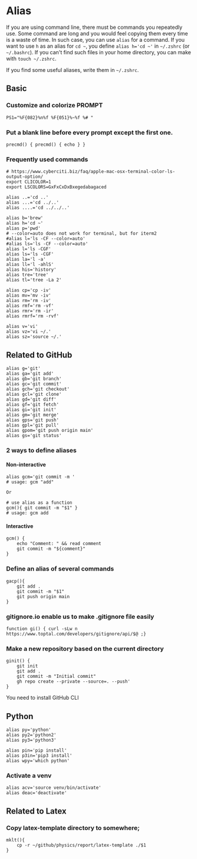 # Alias

If you are using command line, there must be commands you repeatedly use.
Some command are long and you would feel copying them every time is a waste of time. In such case, you can use `alias` for a command. If you want to use `h` as an alias for `cd ~`, you define `alias h='cd ~'` in `~/.zshrc` (or `~/.bashrc`). If you can't find such files in your home directory, you can make with `touch ~/.zshrc`.

If you find some useful aliases, write them in `~/.zshrc`.

## Basic

### Customize and colorize PROMPT
```
PS1="%F{082}%n%f %F{051}%~%f %# "
```

### Put a blank line before every prompt except the first one.
```
precmd() { precmd() { echo } }
```

### Frequently used commands
```
# https://www.cyberciti.biz/faq/apple-mac-osx-terminal-color-ls-output-option/
export CLICOLOR=1
export LSCOLORS=GxFxCxDxBxegedabagaced

alias ..='cd ..'
alias ...='cd ../..'
alias ....='cd ../../..'

alias b='brew'
alias h='cd ~'
alias p='pwd'
# --color=auto does not work for terminal, but for iterm2
#alias l='ls -CF --color=auto'
#alias ls='ls -CF --color=auto'
alias l='ls -CGF'
alias ls='ls -CGF'
alias la='l -a'
alias ll='l -ahlS'
alias his='history'
alias tre='tree'
alias tl='tree -La 2'

alias cp='cp -iv'
alias mv='mv -iv'
alias rm='rm -iv'
alias rmf='rm -vf'
alias rmr='rm -ir'
alias rmrf='rm -rvf'

alias v='vi'
alias vz='vi ~/.'
alias sz='source ~/.'
```


## Related to GitHub
```
alias g='git'
alias ga='git add'
alias gb='git branch'
alias gc='git commit'
alias gch='git checkout'
alias gcl='git clone'
alias gd='git diff'
alias gf='git fetch'
alias gi='git init'
alias gm='git merge'
alias gps='git push'
alias gpl='git pull'
alias gpom='git push origin main'
alias gs='git status'
```
### 2 ways to define aliases
#### Non-interactive
```
alias gcm='git commit -m '
# usage: gcm "add"

Or

# use alias as a function
gcm(){ git commit -m "$1" }
# usage: gcm add
```

#### Interactive
```
gcm() {
	echo "Comment: " && read comment
	git commit -m "${comment}"
}
```


### Define an alias of several commands
```
gacp(){
	git add .
	git commit -m "$1"
	git push origin main
}
```

### gitignore.io enable us to make .gitignore file easily
```
function gi() { curl -sLw n https://www.toptal.com/developers/gitignore/api/$@ ;}
```

### Make a new repository based on the current directory
```
ginit() {
	git init
	git add .
	git commit -m "Initial commit"
	gh repo create --private --source=. --push'
}
```
You need to install GitHub CLI

## Python
```
alias py='python'
alias py2='python2'
alias py3='python3'

alias pin='pip install'
alias p3in='pip3 install'
alias wpy='which python'
```

### Activate a venv
```
alias acv='source venv/bin/activate'
alias deac='deactivate'
```

## Related to Latex
### Copy latex-template directory to somewhere;
```
mklt(){
	cp -r ~/github/physics/report/latex-template ./$1
}
```
